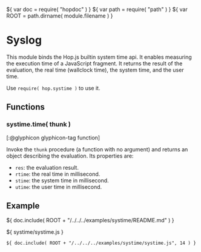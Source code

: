 ${ var doc = require( "hopdoc" ) }
${ var path = require( "path" ) }
${ var ROOT = path.dirname( module.filename ) }

Syslog
======

This module binds the Hop.js builtin system time api. It enables
measuring the execution time of a JavaScript fragment. It returns the
result of the evaluation, the real time (wallclock time), the system time,
and the user time.

Use `require( hop.systime )` to use it.


Functions
---------

### systime.time( thunk ) ###
[:@glyphicon glyphicon-tag function]

Invoke the `thunk` procedure (a function with no argument) and returns
an object describing the evaluation. Its properties are:

  * `res`: the evaluation result.
  * `rtime`: the real time in millisecond.
  * `stime`: the system time in millisecond.
  * `utime`: the user time in millisecond.
  

Example
-------

${ doc.include( ROOT + "/../../../examples/systime/README.md" ) }

${ <span class="label label-info">systime/systime.js</span> }

```hopscript
${ doc.include( ROOT + "/../../../examples/systime/systime.js", 14 ) }
```




